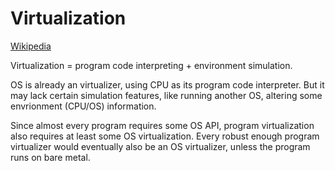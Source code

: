 # Virtualization
[Wikipedia](https://en.wikipedia.org/wiki/Virtualization)

Virtualization = program code interpreting + environment simulation.

OS is already an virtualizer, using CPU as its program code interpreter. But it may lack certain simulation features, like running another OS, altering some envrionment (CPU/OS) information.

Since almost every program requires some OS API, program virtualization also requires at least some OS virtualization. Every robust enough program virtualizer would eventually also be an OS virtualizer, unless the program runs on bare metal.